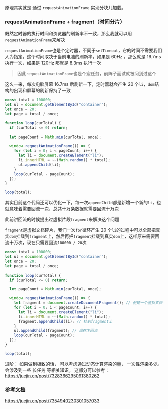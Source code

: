 原理其实就是 通过 `requestAnimationFrame` 实现分块儿加载。

### requestAnimationFrame + fragment（时间分片）

既然定时器的执行时间和浏览器的刷新率不一致，那么我就可以用`requestAnimationFrame`来解决

`requestAnimationFrame`也是个定时器，不同于`setTimeout`，它的时间不需要我们人为指定，这个时间取决于当前电脑的刷新率，如果是 60Hz ，那么就是 16.7ms 执行一次，如果是 120Hz 那就是 8.3ms 执行一次

> 因此`requestAnimationFrame`也是个宏任务，前阵子面试就被问到过这个

这么一来，每次电脑屏幕 16.7ms 后刷新一下，定时器就会产生 20 个`li`，`dom`结构的出现和屏幕的刷新保持了一致

```js
const total = 100000;
let ul = document.getElementById("container");
let once = 20;
let page = total / once;

function loop(curTotal) {
  if (curTotal <= 0) return;

  let pageCount = Math.min(curTotal, once);

  window.requestAnimationFrame(() => {
    for (let i = 0; i < pageCount; i++) {
      let li = document.createElement("li");
      li.innerHTML = ~~(Math.random() * total);
      ul.appendChild(li);
    }
    loop(curTotal - pageCount);
  });
}

loop(total);
```

其实目前这个代码还可以优化一下，每一次`appendChild`都是新增一个新的`li`，也就意味着需要回流一次，总共十万条数据就需要回流十万次

此前讲回流的时候提出过虚拟片段`fragment`来解决这个问题

`fragment`是虚拟文档碎片，我们一次`for`循环产生 20 个`li`的过程中可以全部把真实`dom`挂载到`fragment`上，然后再把`fragment`挂载到真实`dom`上，这样原来需要回流十万次，现在只需要回流`100000 / 20`次

```js
const total = 100000;
let ul = document.getElementById("container");
let once = 20;
let page = total / once;

function loop(curTotal) {
  if (curTotal <= 0) return;

  let pageCount = Math.min(curTotal, once);

  window.requestAnimationFrame(() => {
    let fragment = document.createDocumentFragment(); // 创建一个虚拟文档碎片
    for (let i = 0; i < pageCount; i++) {
      let li = document.createElement("li");
      li.innerHTML = ~~(Math.random() * total);
      fragment.appendChild(li); // 挂到fragment上
    }
    ul.appendChild(fragment); // 现在才回流
    loop(curTotal - pageCount);
  });
}

loop(total);
```

进阶： 如果做到极致的话， 可以考虑通过动态计算渲染的量， 一次性渲染多少。 会涉及到一些 长任务 等相关知识。
这部分可以参考：https://juejin.cn/post/7328366295091380262

### 参考文档

https://juejin.cn/post/7354940230301057033
